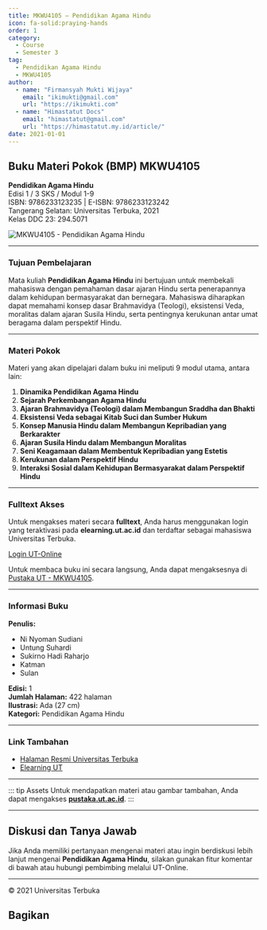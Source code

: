 ```yaml
--- 
title: MKWU4105 – Pendidikan Agama Hindu
icon: fa-solid:praying-hands
order: 1
category:
  - Course
  - Semester 3
tag:
  - Pendidikan Agama Hindu
  - MKWU4105
author:
  - name: "Firmansyah Mukti Wijaya"
    email: "ikimukti@gmail.com"
    url: "https://ikimukti.com"
  - name: "Himastatut Docs"
    email: "himastatut@gmail.com"
    url: "https://himastatut.my.id/article/"
date: 2021-01-01
--- 
```


## Buku Materi Pokok (BMP) MKWU4105

**Pendidikan Agama Hindu**  
Edisi 1 / 3 SKS / Modul 1-9  
ISBN: 9786233123235 | E-ISBN: 9786233123242  
Tangerang Selatan: Universitas Terbuka, 2021  
Kelas DDC 23: 294.5071  

![MKWU4105 - Pendidikan Agama Hindu](https://pustaka.ut.ac.id/lib/wp-content/uploads/2022/02/MKWU4105.jpeg)

--- 

### Tujuan Pembelajaran

Mata kuliah **Pendidikan Agama Hindu** ini bertujuan untuk membekali mahasiswa dengan pemahaman dasar ajaran Hindu serta penerapannya dalam kehidupan bermasyarakat dan bernegara. Mahasiswa diharapkan dapat memahami konsep dasar Brahmavidya (Teologi), eksistensi Veda, moralitas dalam ajaran Susila Hindu, serta pentingnya kerukunan antar umat beragama dalam perspektif Hindu.

--- 

### Materi Pokok

Materi yang akan dipelajari dalam buku ini meliputi 9 modul utama, antara lain:

1. **Dinamika Pendidikan Agama Hindu**
2. **Sejarah Perkembangan Agama Hindu**
3. **Ajaran Brahmavidya (Teologi) dalam Membangun Sraddha dan Bhakti**
4. **Eksistensi Veda sebagai Kitab Suci dan Sumber Hukum**
5. **Konsep Manusia Hindu dalam Membangun Kepribadian yang Berkarakter**
6. **Ajaran Susila Hindu dalam Membangun Moralitas**
7. **Seni Keagamaan dalam Membentuk Kepribadian yang Estetis**
8. **Kerukunan dalam Perspektif Hindu**
9. **Interaksi Sosial dalam Kehidupan Bermasyarakat dalam Perspektif Hindu**

--- 

### Fulltext Akses

Untuk mengakses materi secara **fulltext**, Anda harus menggunakan login yang teraktivasi pada **elearning.ut.ac.id** dan terdaftar sebagai mahasiswa Universitas Terbuka.

[Login UT-Online](http://elearning.ut.ac.id)

Untuk membaca buku ini secara langsung, Anda dapat mengaksesnya di [Pustaka UT - MKWU4105](https://pustaka.ut.ac.id/lib/mkwu4105-pendidikan-agama-hindu/).

--- 

### Informasi Buku

**Penulis:**  
- Ni Nyoman Sudiani  
- Untung Suhardi  
- Sukirno Hadi Raharjo  
- Katman  
- Sulan  

**Edisi:** 1  
**Jumlah Halaman:** 422 halaman  
**Ilustrasi:** Ada (27 cm)  
**Kategori:** Pendidikan Agama Hindu  

--- 

### Link Tambahan

- [Halaman Resmi Universitas Terbuka](https://www.ut.ac.id)
- [Elearning UT](http://elearning.ut.ac.id)

--- 

::: tip Assets
Untuk mendapatkan materi atau gambar tambahan, Anda dapat mengakses **[pustaka.ut.ac.id](https://pustaka.ut.ac.id)**.
:::

--- 

## Diskusi dan Tanya Jawab

Jika Anda memiliki pertanyaan mengenai materi atau ingin berdiskusi lebih lanjut mengenai **Pendidikan Agama Hindu**, silakan gunakan fitur komentar di bawah atau hubungi pembimbing melalui UT-Online.

--- 

<footer>
  <p>© 2021 Universitas Terbuka</p>
</footer>


## Bagikan
<Share colorful />
<GitContributors />
<GitChangelog />